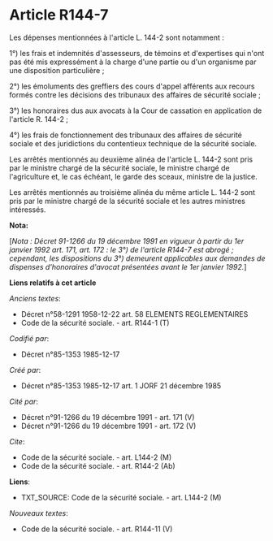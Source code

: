 # Article R144-7

Les dépenses mentionnées à l'article L. 144-2 sont notamment :

1°) les frais et indemnités d'assesseurs, de témoins et d'expertises qui n'ont pas été mis expressément à la charge d'une
partie ou d'un organisme par une disposition particulière ; 

2°) les émoluments des greffiers des cours d'appel afférents aux recours formés contre les décisions des tribunaux des
affaires de sécurité sociale ; 

3°) les honoraires dus aux avocats à la Cour de cassation en application de l'article R. 144-2 ; 

4°) les frais de fonctionnement des tribunaux des affaires de sécurité sociale et des juridictions du contentieux technique
de la sécurité sociale. 

Les arrêtés mentionnés au deuxième alinéa de l'article L. 144-2 sont pris par le ministre chargé de la sécurité sociale, le
ministre chargé de l'agriculture et, le cas échéant, le garde des sceaux, ministre de la justice. 

Les arrêtés mentionnés au troisième alinéa du même article L. 144-2 sont pris par le ministre chargé de la sécurité sociale
et les autres ministres intéressés.

**Nota:**

[*Nota : Décret 91-1266 du 19 décembre 1991 en vigueur à partir du 1er janvier 1992 art. 171, art. 172 : le 3°) de l'article
R144-7 est abrogé ; cependant, les dispositions du 3°) demeurent applicables aux demandes de dispenses d'honoraires d'avocat
présentées avant le 1er janvier 1992.*]

**Liens relatifs à cet article**

_Anciens textes_:

  - Décret n°58-1291 1958-12-22 art. 58 ELEMENTS REGLEMENTAIRES
  - Code de la sécurité sociale. - art. R144-1 (T)

_Codifié par_:

  - Décret n°85-1353 1985-12-17

_Créé par_:

  - Décret n°85-1353 1985-12-17 art. 1 JORF 21 décembre 1985

_Cité par_:

  - Décret n°91-1266 du 19 décembre 1991 - art. 171 (V)
  - Décret n°91-1266 du 19 décembre 1991 - art. 172 (V)

_Cite_:

  - Code de la sécurité sociale. - art. L144-2 (M)
  - Code de la sécurité sociale. - art. R144-2 (Ab)

**Liens**:

  - TXT_SOURCE: Code de la sécurité sociale. - art. L144-2 (M)

_Nouveaux textes_:

  - Code de la sécurité sociale. - art. R144-11 (V)
